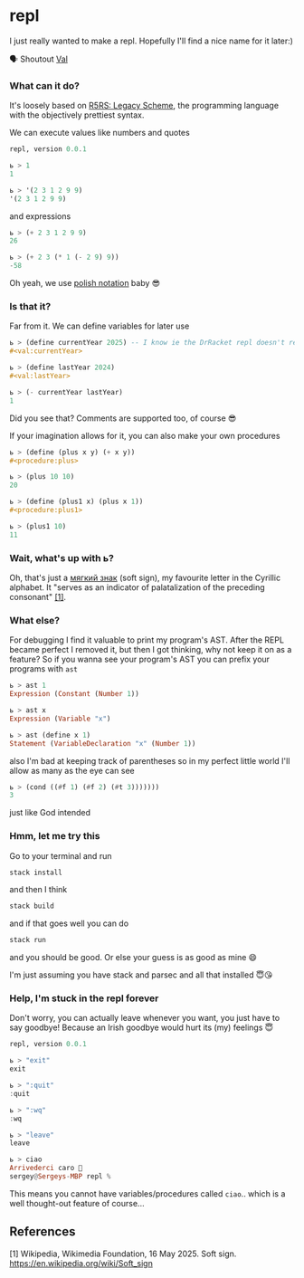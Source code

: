 # repl

I just really wanted to make a repl. Hopefully I'll find a nice name for it later:)

🗣️ Shoutout [Val](https://github.com/valbuild/val)

### What can it do?

It's loosely based on [R5RS: Legacy Scheme](https://docs.racket-lang.org/r5rs/index.html), the programming language with the objectively prettiest syntax.

We can execute values like numbers and quotes

```haskell
repl, version 0.0.1

ь > 1
1

ь > '(2 3 1 2 9 9)
'(2 3 1 2 9 9)
```

and expressions

```haskell
ь > (+ 2 3 1 2 9 9)
26

ь > (+ 2 3 (* 1 (- 2 9) 9))
-58
```

Oh yeah, we use [polish notation](https://dl.acm.org/doi/pdf/10.5555/1074100.1074698) baby 😎

### Is that it?

Far from it. We can define variables for later use

```haskell
ь > (define currentYear 2025) -- I know ie the DrRacket repl doesn't return this. Sue me!
#<val:currentYear>

ь > (define lastYear 2024)
#<val:lastYear>

ь > (- currentYear lastYear)
1
```

Did you see that? Comments are supported too, of course 😎

If your imagination allows for it, you can also make your own procedures

```haskell
ь > (define (plus x y) (+ x y))
#<procedure:plus>

ь > (plus 10 10)
20

ь > (define (plus1 x) (plus x 1))
#<procedure:plus1>

ь > (plus1 10)
11
```

### Wait, what's up with ь?

Oh, that's just a [мягкий знак](https://ru.wikipedia.org/wiki/%D0%AC) (soft sign), my favourite letter in the Cyrillic alphabet. It "serves as an indicator of palatalization of the preceding consonant" [[1]](#1).

### What else?

For debugging I find it valuable to print my program's AST. After the REPL became perfect I removed it, but then I got thinking, why not keep it on as a feature? So if you wanna see your program's AST you can prefix your programs with `ast`

```haskell
ь > ast 1
Expression (Constant (Number 1))

ь > ast x
Expression (Variable "x")

ь > ast (define x 1)
Statement (VariableDeclaration "x" (Number 1))
```

also I'm bad at keeping track of parentheses so in my perfect little world I'll allow as many as the eye can see

```haskell
ь > (cond ((#f 1) (#f 2) (#t 3)))))))
3
```

just like God intended

### Hmm, let me try this

Go to your terminal and run

```bash
stack install
```

and then I think

```bash
stack build
```

and if that goes well you can do

```bash
stack run
```

and you should be good. Or else your guess is as good as mine 😄

I'm just assuming you have stack and parsec and all that installed 😇😘

### Help, I'm stuck in the repl forever

Don't worry, you can actually leave whenever you want, you just have to say goodbye! Because an Irish goodbye would hurt its (my) feelings 😇

```haskell
repl, version 0.0.1

ь > "exit"
exit

ь > ":quit"
:quit

ь > ":wq"
:wq

ь > "leave"
leave

ь > ciao
Arrivederci caro 👋
sergey@Sergeys-MBP repl %
```

This means you cannot have variables/procedures called `ciao`.. which is a well thought-out feature of course...

## References
<a id="1">[1]</a> 
Wikipedia, Wikimedia Foundation, 16 May 2025.
Soft sign.
https://en.wikipedia.org/wiki/Soft_sign